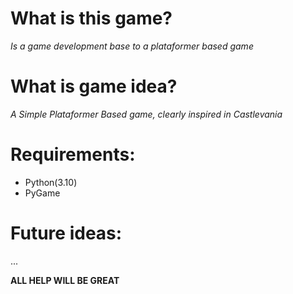# What is this game?
*Is a game development base to a plataformer based game*

# What is game idea?
*A Simple Plataformer Based game, clearly inspired in Castlevania*

# Requirements:
- Python(3.10)
- PyGame

# Future ideas:
...

**ALL HELP WILL BE GREAT**
